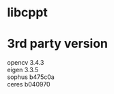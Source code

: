 # libcppt
# 3rd party version
opencv 3.4.3</br>
eigen  3.3.5</br>
sophus b475c0a</br>
ceres  b040970</br>
